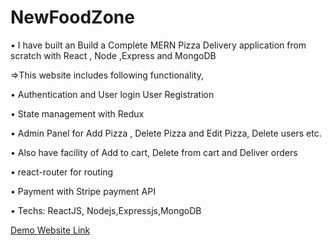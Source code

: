 # NewFoodZone
• I have built an Build a Complete MERN Pizza Delivery
application from scratch with React , Node ,Express and
MongoDB

=>This website includes following functionality,

• Authentication and User login User Registration

• State management with Redux

• Admin Panel for Add Pizza , Delete Pizza and Edit Pizza,
Delete users etc.

• Also have facility of Add to cart, Delete from cart and
Deliver orders

• react-router for routing

• Payment with Stripe payment API

• Techs: ReactJS, Nodejs,Expressjs,MongoDB

[Demo Website Link](https://foodzonenew.herokuapp.com/)
